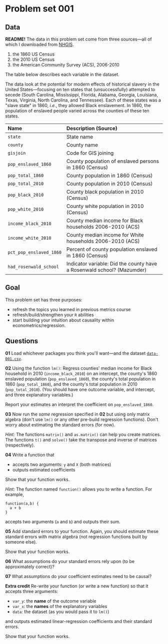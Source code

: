 # Problem set 001

## Data

**README!** The data in this problem set come from three sources—all of which I downloaded from [NHGIS](https://nhgis.org).

1. the 1860 US Census
2. the 2010 US Census
3. the American Community Survey (ACS), 2006-2010

The table below describes each variable in the dataset.

The data look at the potential for modern effects of historical slavery in the United States—focusing on ten states that (unsuccessfully) attempted to secede (South Carolina, Mississippi, Florida, Alabama, Georgia, Louisiana, Texas, Virginia, North Carolina, and Tennessee). Each of these states was a "slave state" in 1860, *i.e.*, they allowed Black enslavement. In 1860, the population of enslaved people varied across the counties of these ten states.

| Name | Description (Source) |
|:---|:---|
| `state` | State name |
| `county` | County name |
| `gisjoin` | Code for GIS joining |
| `pop_enslaved_1860` | County population of enslaved persons in 1860 (Census) |
| `pop_total_1860` | County population in 1860 (Census) |
| `pop_total_2010` | County population in 2010 (Census) |
| `pop_black_2010` | County black population in 2010 (Census) |
| `pop_white_2010` | County white population in 2010 (Census) |
| `income_black_2010` | County median income for Black households 2006-2010 (ACS) |
| `income_white_2010` | County median income for White households 2006-2010 (ACS) |
| `pct_pop_enslaved_1860` | Percent of county population enslaved in 1860 (Census) |
| `had_rosenwald_school` | Indicator variable: Did the county have a Rosenwald school? (Mazumder) |

## Goal

This problem set has three purposes: 

- refresh the topics you learned in previous metrics course
- refresh/build/strengthen your `R` abilities
- start building your intuition about causality within econometrics/regression.

## Questions

**01** Load whichever packages you think you'll want—and the dataset [`data-001.csv`](https://raw.githack.com/edrubin/EC607S22/master/problem-sets/001/data-001.csv).

**02** Using the function `lm()`: Regress counties' median income for Black household in 2010 (`income_black_2010`) on an intercept, the county's 1860 enslaved population (`pop_enslaved_1860`), the county's total population in 1860 (`pop_total_1860`), and the county's total population in 2010 (`pop_total_2010`). (You should have one outcome variable, and intercept, and three explanatory variables.)

Report your estimates an interpret the coefficient on `pop_enslaved_1860`.

**03** Now run the *same* regression specified in **02** but using only matrix algebra (don't use `lm()` or any other pre-build regression functions). Don't worry about estimating the standard errors (for now).

*Hint:* The functions `matrix()` and `as.matrix()` can help you create matrices. The functions `t()` and `solve()` take the transpose and inverse of matrices (respectively).

**04** Write a function that 

- accepts two arguments: `y` and `X` (both matrices)
- outputs estimated coefficients

Show that your function works.

*Hint:* The function named `function()` allows you to write a function. For example, 

```{r}
function(a,b) {
  a + b
}
```

accepts two arguments (`a` and `b`) and outputs their sum.

**05** Add standard errors to your function. Again, you should estimate these standard errors with matrix algebra (not regression functions built by someone else).

Show that your function works.

**06** What assumptions do your standard errors rely upon (to be approximately correct)?

**07** What assumptions do your coefficient estimates need to be causal?

**Extra credit** Re-write your function (or write a new function) so that it accepts three arguments: 

- `var_y`: the **name** of the outcome variable
- `var_x`: the **names** of the explanatory variables
- `data`: the dataset (as you would pass it to `lm()`)

and outputs estimated linear-regression coefficients and their standard errors.

Show that your function works.
